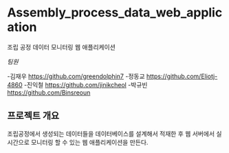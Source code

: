 # Assembly_process_data_web_application

조립 공정 데이터 모니터링 웹 애플리케이션

_팀원_ 

-김재우 https://github.com/greendolphin7
-정동교 https://github.com/Eliotj-4860
-진익철 https://github.com/jinikcheol
-박규빈 https://github.com/Binsreoun

## 프로젝트 개요

조립공정에서 생성되는 데이터들을 데이터베이스를 설계해서 적재한 후 웹 서버에서 실시간으로 모니터링 할 수 있는 웹 애플리케이션을 만든다.
